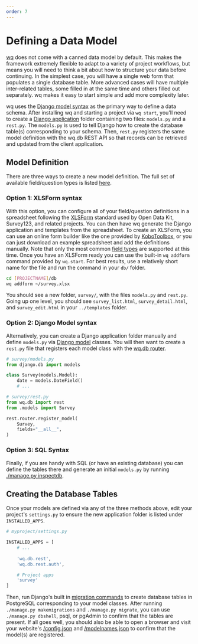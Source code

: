 ```yaml
---
order: 7
---
```


Defining a Data Model
=====================

[wq] does not come with a canned data model by default.  This makes the framework extremely flexible to adapt to a variety of project workflows, but means you will need to think a bit about how to structure your data before continuing.  In the simplest case, you will have a single web form that populates a single database table.  More advanced cases will have multiple inter-related tables, some filled in at the same time and others filled out separately.  wq makes it easy to start simple and add more complexity later.

wq uses the [Django model syntax][Django model] as the primary way to define a data schema.  After installing wq and starting a project via `wq start`, you'll need to create a [Django application] folder containing two files: `models.py` and a `rest.py`.  The `models.py` is used to tell Django how to create the database table(s) corresponding to your schema.  Then, `rest.py` registers the same model definition with the wq.db REST API so that records can be retrieved and updated from the client application.

## Model Definition
There are three ways to create a new model definition.  The full set of available field/question types is listed [here][field types].

### Option 1: XLSForm syntax
With this option, you can configure all of your field/question definitions in a spreadsheet following the [XLSForm] standard used by Open Data Kit, Survey123, and related projects.  You can then have wq generate the Django application and templates from the spreadsheet.  To create an XLSForm, you can use an online form builder like the one provided by [KoboToolbox], or you can just download an example spreadsheet and add the definitions manually.  Note that only the most common [field types] are supported at this time.  Once you have an XLSForm ready you can use the built-in `wq addform` command provided by `wq.start`. For best results, use a relatively short name for the file and run the command in your `db/` folder.

```bash
cd [PROJECTNAME]/db
wq addform ~/survey.xlsx
```

 You should see a new folder, `survey/`, with the files `models.py` and `rest.py`.  Going up one level, you should see `survey_list.html`, `survey_detail.html`, and `survey_edit.html` in your `../templates` folder.

### Option 2: Django Model syntax
Alternatively, you can create a Django application folder manually and define `models.py` via [Django model] classes.  You will then want to create a `rest.py` file that registers each model class with the [wq.db router].

```python
# survey/models.py
from django.db import models

class Survey(models.Model):
    date = models.DateField()
    # ...
```

```python
# survey/rest.py
from wq.db import rest
from .models import Survey

rest.router.register_model(
    Survey,
    fields="__all__",
)
```

### Option 3: SQL Syntax

Finally, if you are handy with SQL (or have an existing database) you can define the tables there and generate an initial `models.py` by running [./manage.py inspectdb][inspectdb].

## Creating the Database Tables

Once your models are defined via any of the three methods above, edit your project's `settings.py` to ensure the new application folder is listed under `INSTALLED_APPS`.

```python
# myproject/settings.py

INSTALLED_APPS = [
    # ...
    
    'wq.db.rest',
    'wq.db.rest.auth',

    # Project apps
    'survey'
]
```

Then, run Django's built in [migration commands] to create database tables in PostgreSQL corresponding to your model classes.  After running `./manage.py makemigrations` and `./manage.py migrate`, you can use `./manage.py dbshell`, psql, or pgAdmin to confirm that the tables are present.  If all goes well, you should also be able to open a browser and visit your website's [/config.json] and [/modelnames.json] to confirm that the model(s) are registered.

[wq]: https://wq.io/docs/intro
[Django Model]: https://docs.djangoproject.com/en/1.10/topics/db/models/
[Django application]: https://docs.djangoproject.com/en/1.10/ref/applications/
[XLSForm]: http://xlsform.org
[KoboToolbox]: http://kobotoolbox.org
[field types]: https://wq.io/docs/field-types
[migration commands]: https://docs.djangoproject.com/en/1.10/ref/django-admin/#django-admin-migrate
[wq.db router]: https://wq.io/docs/router
[inspectdb]: https://docs.djangoproject.com/en/1.10/howto/legacy-databases/
[/config.json]: https://wq.io/docs/config
[/modelnames.json]: https://wq.io/docs/url-structure
